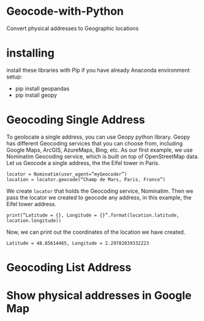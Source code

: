 # Geocode-with-Python
Convert physical addresses to Geographic locations
# installing
install these libraries with Pip if you have already Anaconda environment setup:
* pip install geopandas
* pip install geopy
# Geocoding Single Address
To geolocate a single address, you can use Geopy python library. Geopy has different Geocoding services that you can choose from, including Google Maps, ArcGIS, AzureMaps, Bing, etc.
As our first example, we use Nominatim Geocoding service, which is built on top of OpenStreetMap data. Let us Geocode a single address, the the Eifel tower in Paris.
```
locator = Nominatim(user_agent=”myGeocoder”)
location = locator.geocode(“Champ de Mars, Paris, France”)
```
We create `locator` that holds the Geocoding service, Nominatim. Then we pass the locator we created to geocode any address, in this example, the Eifel tower address.
```
print(“Latitude = {}, Longitude = {}”.format(location.latitude, location.longitude))
```
Now, we can print out the coordinates of the location we have created.
```
Latitude = 48.85614465, Longitude = 2.29782039332223
```

# Geocoding List Address
# Show physical addresses in Google Map





